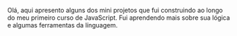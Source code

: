 Olá, aqui apresento alguns dos mini projetos que fui construindo ao longo do meu primeiro curso de JavaScript.
Fui aprendendo mais sobre sua lógica e algumas ferramentas da línguagem. 
